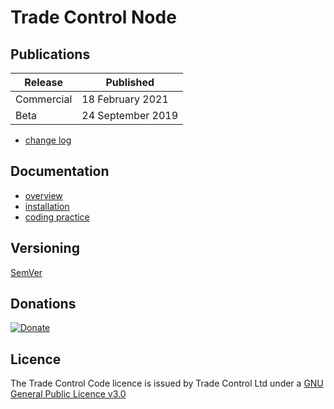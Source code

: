 # Trade Control Node

## Publications

| Release | Published |
| - | - |
| Commercial | 18 February 2021 |
| Beta | 24 September 2019 |

- [change log](changelog.md)

## Documentation

- [overview](https://tradecontrol.github.io)
- [installation](https://tradecontrol.github.io/tutorials/installing-sqlnode)
- [coding practice](docs/tc_coding_practice.md)

## Versioning

[SemVer](http://semver.org/)

## Donations

[![Donate](https://www.paypalobjects.com/en_US/i/btn/btn_donate_SM.gif)](https://www.paypal.com/cgi-bin/webscr?cmd=_s-xclick&hosted_button_id=C55YGUTBJ4N36)

## Licence

The Trade Control Code licence is issued by Trade Control Ltd under a [GNU General Public Licence v3.0](https://www.gnu.org/licenses/gpl-3.0.en.html) 



